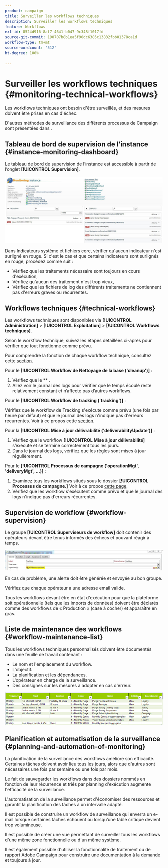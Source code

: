 ```yaml
---
product: campaign
title: Surveiller les workflows techniques
description: Surveiller les workflows techniques
feature: Workflows
exl-id: 8524d916-8af7-4641-b047-9c348f1017fd
source-git-commit: 190707b8b1ea5f90dc6385c13832fbb01378ca1d
workflow-type: tm+mt
source-wordcount: '512'
ht-degree: 100%

---
```


# Surveiller les workflows techniques {#monitoring-technical-workflows}



Les workflows techniques ont besoin d&#39;être surveillés, et des mesures doivent être prises en cas d&#39;échec.

D&#39;autres méthodes de surveillance des différents processus de Campaign sont présentées dans .

## Tableau de bord de supervision de l’instance {#instance-monitoring-dashboard}

Le tableau de bord de supervision de l’instance est accessible à partir de l’onglet **[!UICONTROL Supervision]**.

![](assets/monitoring_technical_workflows1.png)

Dans Indicateurs système et fichiers core, vérifier qu&#39;aucun indicateur n&#39;est surligné en rouge. Si c&#39;est le cas et que certains indicateurs sont surlignés en rouge, procédez comme suit :

* Vérifiez que les traitements nécessaire sont toujours en cours d&#39;exécution,
* Vérifiez qu&#39;aucun des traitement n&#39;est trop vieux,
* Vérifiez que les fichiers de log des différents traitements ne contiennent pas d&#39;erreurs graves ou récurrentes.

## Workflows techniques {#technical-workflows}

Les workflows techniques sont disponibles via **[!UICONTROL Administration]** > **[!UICONTROL Exploitation]** > **[!UICONTROL Workflows techniques]**.

Selon le workflow technique, suivez les étapes détaillées ci-après pour vérifier que tout fonctionne comme prévu.

Pour comprendre la fonction de chaque workflow technique, consultez cette [section](technical-workflows.md).

Pour le **[!UICONTROL Workflow de Nettoyage de la base (&#39;cleanup&#39;)]** :

1. Vérifiez que le ** .
1. Allez voir le journal des logs pour vérifier que le temps écoulé reste relativement constant et n’affecte pas d’autres workflows.

Pour le **[!UICONTROL Workflow de tracking (&#39;tracking&#39;)]** :

Vérifiez que le workflow de Tracking s&#39;exécute comme prévu (une fois par heure par défaut) et que le journal des logs n&#39;indique pas d&#39;erreurs récurrentes. Voir à ce propos cette [section](delivery.md).

Pour la **[!UICONTROL Mise à jour délivrabilité (&#39;deliverabilityUpdate&#39;)]** :

1. Vérifiez que le workflow **[!UICONTROL Mise à jour délivrabilité]** s’exécute et se termine correctement tous les jours.
1. Dans le journal des logs, vérifiez que les règles sont mises à jour régulièrement.

Pour le **[!UICONTROL Processus de campagne (&#39;operationMgt&#39;, &#39;deliveryMgt&#39;, ...)]** :

1. Examinez tous les workflows situés sous le dossier **[!UICONTROL Processus de campagne.]** Voir à ce propos [cette page](technical-workflows.md).
1. Vérifiez que les workflow s&#39;exécutent comme prévu et que le journal des logs n&#39;indique pas d&#39;erreurs récurrentes.

## Supervision de workflow {#workflow-supervision}

Le groupe **[!UICONTROL Superviseurs de workflow]** doit contenir des opérateurs devant être tenus informés des échecs et pouvant réagir à temps.

![](assets/monitoring_technical_workflows3.png)

En cas de problème, une alerte doit être générée et envoyée au bon groupe.

Vérifiez que chaque opérateur a une adresse email valide.

Tous les workflows devant être en état d&#39;exécution pour que la plateforme soit opérationnelle (tels que les imports de données) doivent être déclarés comme des workflows de « Production » (case à cocher) et apparaître en gras.

## Liste de maintenance des workflows {#workflow-maintenance-list}

Tous les workflows techniques personnalisés doivent être documentés dans une feuille de travail contenant :

* Le nom et l&#39;emplacement du workflow.
* L&#39;objectif.
* La planification et les dépendances.
* L&#39;opérateur en charge de la surveillance.
* Des consignes sur les mesures à adopter en cas d&#39;erreur.

![](assets/monitoring_technical_workflows4.png)

## Planification et automatisation de la surveillance {#planning-and-automation-of-monitoring}

La planification de la surveillance des workflows améliore son efficacité. Certaines tâches doivent avoir lieu tous les jours, alors que d&#39;autres sont nécessaires une fois par semaine ou une fois par mois.

Le fait de sauvegarder les workflows dans des dossiers nommés en fonction de leur récurrence et triés par planning d&#39;exécution augmente l&#39;efficacité de la surveillance.

L&#39;automatisation de la surveillance permet d&#39;économiser des ressources et garantit la planification des tâches à un intervalle adapté.

Il est possible de construire un workflow de surveillance qui enverra un e-mail lorsque certaines tâches échouent ou lorsqu’une table critique devient trop volumineuse.

Il est possible de créer une vue permettant de surveiller tous les workflows d&#39;une même zone fonctionnelle ou d&#39;un même système.

Il est également possible d&#39;utiliser la fonctionnalité de traitement ou de rapport Adobe Campaign pour construire une documentation à la demande et toujours à jour.
